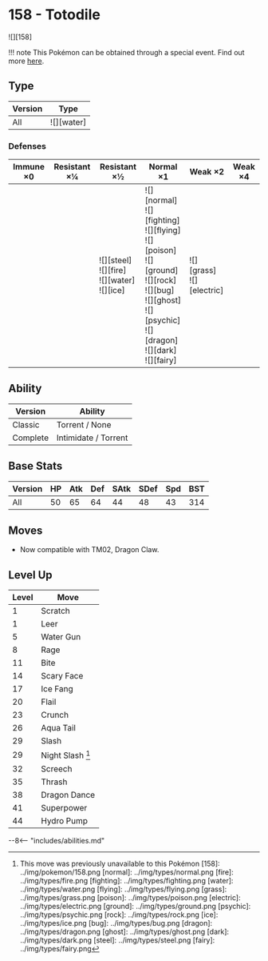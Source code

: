 # 158 - Totodile
![][158]

!!! note
    This Pokémon can be obtained through a special event. Find out more [here](../../special_events/#johto-starter).

## Type

Version | Type
---     | ---
All     | ![][water]

### Defenses

Immune ×0 | Resistant ×¼ | Resistant ×½                                          | Normal ×1                                                                                                                                                                      | Weak ×2                         | Weak ×4
---       | ---          | ---                                                   | ---                                                                                                                                                                            | ---                             | ---
&nbsp;    | &nbsp;       | ![][steel]<br>![][fire]<br>![][water]<br>![][ice]<br> | ![][normal]<br>![][fighting]<br>![][flying]<br>![][poison]<br>![][ground]<br>![][rock]<br>![][bug]<br>![][ghost]<br>![][psychic]<br>![][dragon]<br>![][dark]<br>![][fairy]<br> | ![][grass]<br>![][electric]<br> | &nbsp;

## Ability

Version  | Ability
---      | ---
Classic  | Torrent / None
Complete | Intimidate / Torrent

## Base Stats

Version | HP  | Atk | Def | SAtk | SDef | Spd | BST
---     | --- | --- | --- | ---  | ---  | --- | ---
All     | 50  | 65  | 64  | 44   | 48   | 43  | 314

## Moves

 - Now compatible with TM02, Dragon Claw.

## Level Up

Level | Move
---   | ---
1     | Scratch
1     | Leer
5     | Water Gun
8     | Rage
11    | Bite
14    | Scary Face
17    | Ice Fang
20    | Flail
23    | Crunch
26    | Aqua Tail
29    | Slash
29    | Night Slash [^1]
32    | Screech
35    | Thrash
38    | Dragon Dance
41    | Superpower
44    | Hydro Pump


--8<-- "includes/abilities.md"

[^1]: This move was previously unavailable to this Pokémon
[158]: ../img/pokemon/158.png
[normal]: ../img/types/normal.png
[fire]: ../img/types/fire.png
[fighting]: ../img/types/fighting.png
[water]: ../img/types/water.png
[flying]: ../img/types/flying.png
[grass]: ../img/types/grass.png
[poison]: ../img/types/poison.png
[electric]: ../img/types/electric.png
[ground]: ../img/types/ground.png
[psychic]: ../img/types/psychic.png
[rock]: ../img/types/rock.png
[ice]: ../img/types/ice.png
[bug]: ../img/types/bug.png
[dragon]: ../img/types/dragon.png
[ghost]: ../img/types/ghost.png
[dark]: ../img/types/dark.png
[steel]: ../img/types/steel.png
[fairy]: ../img/types/fairy.png
